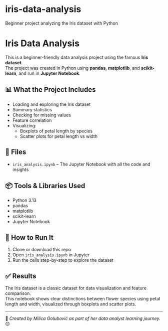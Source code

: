 # iris-data-analysis
Beginner project analyzing the Iris dataset with Python
# Iris Data Analysis

This is a beginner-friendly data analysis project using the famous **Iris dataset**.  
The project was created in Python using **pandas**, **matplotlib**, and **scikit-learn**, and run in **Jupyter Notebook**.

## 📊 What the Project Includes
- Loading and exploring the Iris dataset
- Summary statistics
- Checking for missing values
- Feature correlation
- Visualizing:
  - Boxplots of petal length by species
  - Scatter plots for petal length vs width

## 📁 Files
- `iris_analysis.ipynb` – The Jupyter Notebook with all the code and insights

## 📦 Tools & Libraries Used
- Python 3.13
- pandas
- matplotlib
- scikit-learn
- Jupyter Notebook

## 🚀 How to Run It
1. Clone or download this repo
2. Open `iris_analysis.ipynb` in Jupyter
3. Run the cells step-by-step to explore the dataset

## ✅ Results
The Iris dataset is a classic dataset for data visualization and feature comparison.  
This notebook shows clear distinctions between flower species using petal length and width, visualized through boxplots and scatter plots.

---

📌 *Created by Milica Golubović as part of her data analyst learning journey.* 😊
